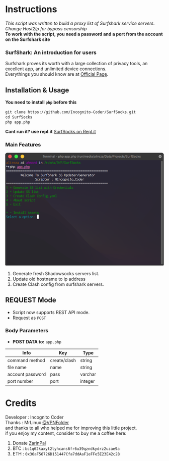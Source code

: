 # Instructions

*This script was written to build a proxy list of Surfshark service servers.* \
*Change Host2Ip for bypass censorship* \
__To work with the script, you need a password and a port from the account on the Surfshark site__

### SurfShark: An introduction for users

Surfshark proves its worth with a large collection of privacy tools, an excellent app, and unlimited device connections.\
Everythings you should know are at [Official Page](https://surfshark.com/features).

## Installation & Usage

__You need to install `php` before this__

```
git clone https://github.com/Incognito-Coder/SurfSocks.git
cd SurfSocks
php app.php
```

__Cant run it? use repl.it__ [SurfSocks on Repl.it](https://replit.com/@Incognito-Coder/SurfSocks)

### Main Features

![Screenshot](https://github.com/Incognito-Coder/SurfSocks/blob/main/img/main.png "Application")

1. Generate fresh Shadowsocks servers list.
2. Update old hostname to ip address
3. Create Clash config from surfshark servers.

## REQUEST Mode

* Script now supports REST API mode.
* Request as `POST`

### Body Parameters

* **POST DATA to:** `app.php`

| Info  | Key  | Type  |
|---|---|---|
| command method  | create/clash  | string  |
|  file name |  name | string  |
| account password  |  pass | varchar  |
| port number  |  port | integer  |

# Credits

Developer : Incognito Coder \
Thanks : MrLinux [@VPNFolder](https://telegram.me/vpnfolder) \
and thanks to all who helped me for improving this little project. \
if you enjoy my content, consider to buy me a coffee here:
1. Donate [ZarinPal](https://zarinp.al/@incognito)
2. BTC : `bc1q62kaxyt2lyhcans6fr6u39qzndkydrz2uzae9a`
3. ETH : `0x36aF56726D151447Cfa7ddAaF1eFFe5E23E42c28`